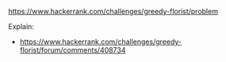 https://www.hackerrank.com/challenges/greedy-florist/problem

Explain:

- https://www.hackerrank.com/challenges/greedy-florist/forum/comments/408734
